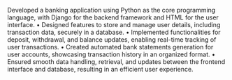  Developed a banking application using Python as the core programming language, with Django 
for the backend framework and HTML for the user interface. 
• Designed features to store and manage user details, including transaction data, securely in a 
database. 
• Implemented functionalities for deposit, withdrawal, and balance updates, enabling real-time 
tracking of user transactions. 
• Created automated bank statements generation for user accounts, showcasing transaction 
history in an organized format. 
• Ensured smooth data handling, retrieval, and updates between the frontend interface and 
database, resulting in an efficient user experience.
